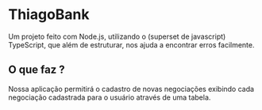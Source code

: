 # ThiagoBank

Um projeto feito com Node.js, utilizando o (superset de javascript) TypeScript, que além de estruturar, nos ajuda a encontrar erros facilmente.

## O que faz ?

Nossa aplicação permitirá o cadastro de novas negociações exibindo cada negociação cadastrada para o usuário através de uma tabela.
